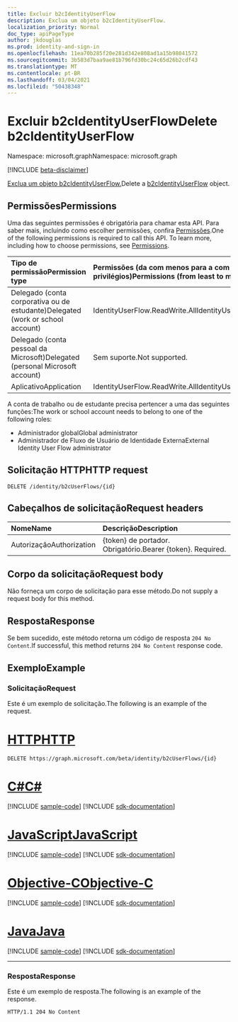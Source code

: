 ```yaml
---
title: Excluir b2cIdentityUserFlow
description: Exclua um objeto b2cIdentityUserFlow.
localization_priority: Normal
doc_type: apiPageType
author: jkdouglas
ms.prod: identity-and-sign-in
ms.openlocfilehash: 11ea70b285f20e281d342e808ad1a15b98041572
ms.sourcegitcommit: 3b583d7baa9ae81b796fd30bc24c65d26b2cdf43
ms.translationtype: MT
ms.contentlocale: pt-BR
ms.lasthandoff: 03/04/2021
ms.locfileid: "50438348"
---
```

# <a name="delete-b2cidentityuserflow"></a><span data-ttu-id="3baa9-103">Excluir b2cIdentityUserFlow</span><span class="sxs-lookup"><span data-stu-id="3baa9-103">Delete b2cIdentityUserFlow</span></span>

<span data-ttu-id="3baa9-104">Namespace: microsoft.graph</span><span class="sxs-lookup"><span data-stu-id="3baa9-104">Namespace: microsoft.graph</span></span>

[!INCLUDE [beta-disclaimer](../../includes/beta-disclaimer.md)]

<span data-ttu-id="3baa9-105">[Exclua um objeto b2cIdentityUserFlow.](../resources/b2cidentityuserflow.md)</span><span class="sxs-lookup"><span data-stu-id="3baa9-105">Delete a [b2cIdentityUserFlow](../resources/b2cidentityuserflow.md) object.</span></span>

## <a name="permissions"></a><span data-ttu-id="3baa9-106">Permissões</span><span class="sxs-lookup"><span data-stu-id="3baa9-106">Permissions</span></span>

<span data-ttu-id="3baa9-p101">Uma das seguintes permissões é obrigatória para chamar esta API. Para saber mais, incluindo como escolher permissões, confira [Permissões](/graph/permissions-reference).</span><span class="sxs-lookup"><span data-stu-id="3baa9-p101">One of the following permissions is required to call this API. To learn more, including how to choose permissions, see [Permissions](/graph/permissions-reference).</span></span>

|<span data-ttu-id="3baa9-109">Tipo de permissão</span><span class="sxs-lookup"><span data-stu-id="3baa9-109">Permission type</span></span>      | <span data-ttu-id="3baa9-110">Permissões (da com menos para a com mais privilégios)</span><span class="sxs-lookup"><span data-stu-id="3baa9-110">Permissions (from least to most privileged)</span></span>              |
|:--------------------|:---------------------------------------------------------|
|<span data-ttu-id="3baa9-111">Delegado (conta corporativa ou de estudante)</span><span class="sxs-lookup"><span data-stu-id="3baa9-111">Delegated (work or school account)</span></span>|<span data-ttu-id="3baa9-112">IdentityUserFlow.ReadWrite.All</span><span class="sxs-lookup"><span data-stu-id="3baa9-112">IdentityUserFlow.ReadWrite.All</span></span>|
|<span data-ttu-id="3baa9-113">Delegado (conta pessoal da Microsoft)</span><span class="sxs-lookup"><span data-stu-id="3baa9-113">Delegated (personal Microsoft account)</span></span>| <span data-ttu-id="3baa9-114">Sem suporte.</span><span class="sxs-lookup"><span data-stu-id="3baa9-114">Not supported.</span></span>|
|<span data-ttu-id="3baa9-115">Aplicativo</span><span class="sxs-lookup"><span data-stu-id="3baa9-115">Application</span></span>|<span data-ttu-id="3baa9-116">IdentityUserFlow.ReadWrite.All</span><span class="sxs-lookup"><span data-stu-id="3baa9-116">IdentityUserFlow.ReadWrite.All</span></span>|

<span data-ttu-id="3baa9-117">A conta de trabalho ou de estudante precisa pertencer a uma das seguintes funções:</span><span class="sxs-lookup"><span data-stu-id="3baa9-117">The work or school account needs to belong to one of the following roles:</span></span>

* <span data-ttu-id="3baa9-118">Administrador global</span><span class="sxs-lookup"><span data-stu-id="3baa9-118">Global administrator</span></span>
* <span data-ttu-id="3baa9-119">Administrador de Fluxo de Usuário de Identidade Externa</span><span class="sxs-lookup"><span data-stu-id="3baa9-119">External Identity User Flow administrator</span></span>

## <a name="http-request"></a><span data-ttu-id="3baa9-120">Solicitação HTTP</span><span class="sxs-lookup"><span data-stu-id="3baa9-120">HTTP request</span></span>

<!-- { "blockType": "ignored" } -->
```http
DELETE /identity/b2cUserFlows/{id}
```

## <a name="request-headers"></a><span data-ttu-id="3baa9-121">Cabeçalhos de solicitação</span><span class="sxs-lookup"><span data-stu-id="3baa9-121">Request headers</span></span>

|<span data-ttu-id="3baa9-122">Nome</span><span class="sxs-lookup"><span data-stu-id="3baa9-122">Name</span></span>|<span data-ttu-id="3baa9-123">Descrição</span><span class="sxs-lookup"><span data-stu-id="3baa9-123">Description</span></span>|
|:---------------|:----------|
|<span data-ttu-id="3baa9-124">Autorização</span><span class="sxs-lookup"><span data-stu-id="3baa9-124">Authorization</span></span>|<span data-ttu-id="3baa9-p102">{token} de portador. Obrigatório.</span><span class="sxs-lookup"><span data-stu-id="3baa9-p102">Bearer {token}. Required.</span></span>|

## <a name="request-body"></a><span data-ttu-id="3baa9-127">Corpo da solicitação</span><span class="sxs-lookup"><span data-stu-id="3baa9-127">Request body</span></span>

<span data-ttu-id="3baa9-128">Não forneça um corpo de solicitação para esse método.</span><span class="sxs-lookup"><span data-stu-id="3baa9-128">Do not supply a request body for this method.</span></span>

## <a name="response"></a><span data-ttu-id="3baa9-129">Resposta</span><span class="sxs-lookup"><span data-stu-id="3baa9-129">Response</span></span>

<span data-ttu-id="3baa9-130">Se bem sucedido, este método retorna um código de resposta `204 No Content`.</span><span class="sxs-lookup"><span data-stu-id="3baa9-130">If successful, this method returns `204 No Content` response code.</span></span>

## <a name="example"></a><span data-ttu-id="3baa9-131">Exemplo</span><span class="sxs-lookup"><span data-stu-id="3baa9-131">Example</span></span>

### <a name="request"></a><span data-ttu-id="3baa9-132">Solicitação</span><span class="sxs-lookup"><span data-stu-id="3baa9-132">Request</span></span>

<span data-ttu-id="3baa9-133">Este é um exemplo de solicitação.</span><span class="sxs-lookup"><span data-stu-id="3baa9-133">The following is an example of the request.</span></span>


# <a name="http"></a>[<span data-ttu-id="3baa9-134">HTTP</span><span class="sxs-lookup"><span data-stu-id="3baa9-134">HTTP</span></span>](#tab/http)
<!-- {
  "blockType": "request",
  "name": "delete_b2cUserFlows"
}
-->

``` http
DELETE https://graph.microsoft.com/beta/identity/b2cUserFlows/{id}
```
# <a name="c"></a>[<span data-ttu-id="3baa9-135">C#</span><span class="sxs-lookup"><span data-stu-id="3baa9-135">C#</span></span>](#tab/csharp)
[!INCLUDE [sample-code](../includes/snippets/csharp/delete-b2cuserflows-csharp-snippets.md)]
[!INCLUDE [sdk-documentation](../includes/snippets/snippets-sdk-documentation-link.md)]

# <a name="javascript"></a>[<span data-ttu-id="3baa9-136">JavaScript</span><span class="sxs-lookup"><span data-stu-id="3baa9-136">JavaScript</span></span>](#tab/javascript)
[!INCLUDE [sample-code](../includes/snippets/javascript/delete-b2cuserflows-javascript-snippets.md)]
[!INCLUDE [sdk-documentation](../includes/snippets/snippets-sdk-documentation-link.md)]

# <a name="objective-c"></a>[<span data-ttu-id="3baa9-137">Objective-C</span><span class="sxs-lookup"><span data-stu-id="3baa9-137">Objective-C</span></span>](#tab/objc)
[!INCLUDE [sample-code](../includes/snippets/objc/delete-b2cuserflows-objc-snippets.md)]
[!INCLUDE [sdk-documentation](../includes/snippets/snippets-sdk-documentation-link.md)]

# <a name="java"></a>[<span data-ttu-id="3baa9-138">Java</span><span class="sxs-lookup"><span data-stu-id="3baa9-138">Java</span></span>](#tab/java)
[!INCLUDE [sample-code](../includes/snippets/java/delete-b2cuserflows-java-snippets.md)]
[!INCLUDE [sdk-documentation](../includes/snippets/snippets-sdk-documentation-link.md)]

---


### <a name="response"></a><span data-ttu-id="3baa9-139">Resposta</span><span class="sxs-lookup"><span data-stu-id="3baa9-139">Response</span></span>

<span data-ttu-id="3baa9-140">Este é um exemplo de resposta.</span><span class="sxs-lookup"><span data-stu-id="3baa9-140">The following is an example of the response.</span></span>

<!-- {
  "blockType": "response",
  "truncated": true
}
-->

``` http
HTTP/1.1 204 No Content
```


